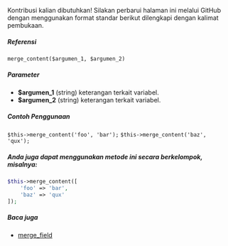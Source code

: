Kontribusi kalian dibutuhkan!
Silakan perbarui halaman ini melalui GitHub dengan menggunakan format standar berikut dilengkapi dengan kalimat pembukaan.

##### Referensi

`merge_content($argumen_1, $argumen_2)`

##### Parameter
* **$argumen_1** (string) keterangan terkait variabel.
* **$argumen_2** (string) keterangan terkait variabel.

##### Contoh Penggunaan
`$this->merge_content('foo', 'bar');`
`$this->merge_content('baz', 'qux');`


##### Anda juga dapat menggunakan metode ini secara berkelompok, misalnya:
```php
$this->merge_content([
    'foo' => 'bar',
    'baz' => 'qux'
]);
```

##### Baca juga
* [merge_field](./merge_field)
